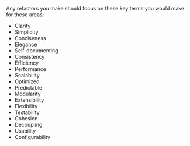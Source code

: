 Any refactors you make should focus on these key terms you would make for these areas:

- Clarity
- Simplicity
- Conciseness
- Elegance
- Self-documenting
- Consistency
- Efficiency
- Performance
- Scalability
- Optimized
- Predictable
- Modularity
- Extensibility
- Flexibility
- Testability
- Cohesion
- Decoupling
- Usability
- Configurability